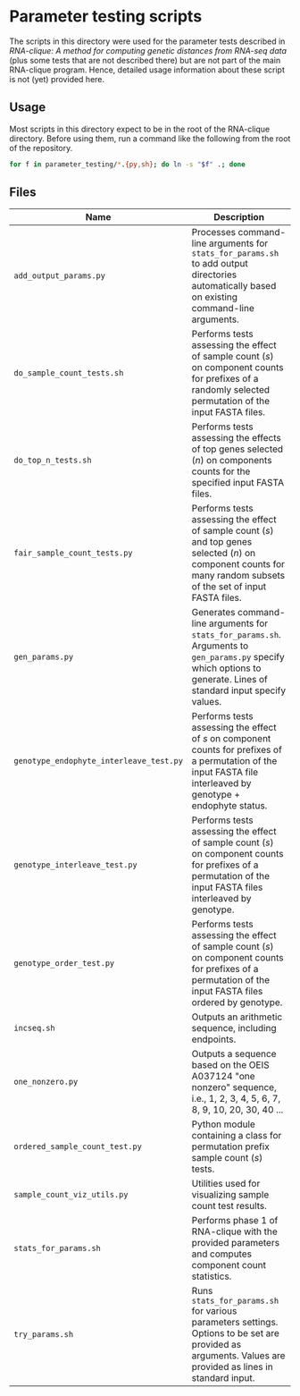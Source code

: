 # Parameter testing scripts

The scripts in this directory were used for the parameter tests described in
*RNA-clique: A method for computing genetic distances from RNA-seq data* (plus
some tests that are not described there) but are not part of the main RNA-clique
program. Hence, detailed usage information about these script is not (yet)
provided here.

## Usage

Most scripts in this directory expect to be in the root of the RNA-clique
directory. Before using them, run a command like the following from the root of
the repository.

```bash
for f in parameter_testing/*.{py,sh}; do ln -s "$f" .; done
```


## Files

| Name                                    | Description                                                                                                                                                          |
|-----------------------------------------|----------------------------------------------------------------------------------------------------------------------------------------------------------------------|
| `add_output_params.py`                  | Processes command-line arguments for `stats_for_params.sh` to add output directories automatically based on existing command-line arguments.                         |
| `do_sample_count_tests.sh`              | Performs tests assessing the effect of sample count ($s$) on component counts for prefixes of a randomly selected permutation of the input FASTA files.              |
| `do_top_n_tests.sh`                     | Performs tests assessing the effects of top genes selected ($n$) on components counts for the specified input FASTA files.                                           |
| `fair_sample_count_tests.py`            | Performs tests assessing the effect of sample count ($s$) and top genes selected ($n$) on component counts for many random subsets of the set of input FASTA files.  |
| `gen_params.py`                         | Generates command-line arguments for `stats_for_params.sh`. Arguments to `gen_params.py` specify which options to generate. Lines of standard input specify  values. |
| `genotype_endophyte_interleave_test.py` | Performs tests assessing the effect of $s$ on component counts for prefixes of a permutation of the input FASTA file interleaved by genotype + endophyte status.     |
| `genotype_interleave_test.py`           | Performs tests assessing the effect of sample count ($s$) on component counts for prefixes of a permutation of the input FASTA files interleaved by genotype.        |
| `genotype_order_test.py`                | Performs tests assessing the effect of sample count ($s$) on component counts for prefixes of a permutation of the input FASTA files ordered by genotype.            |
| `incseq.sh`                             | Outputs an arithmetic sequence, including endpoints.                                                                                                                 |
| `one_nonzero.py`                        | Outputs a sequence based on the OEIS A037124 "one nonzero" sequence, i.e., 1, 2, 3, 4, 5, 6, 7, 8, 9, 10, 20, 30, 40 ...                                             |
| `ordered_sample_count_test.py`          | Python module containing a class for permutation prefix sample count ($s$) tests.                                                                                    |
| `sample_count_viz_utils.py`             | Utilities used for visualizing sample count test results.                                                                                                            |
| `stats_for_params.sh`                   | Performs phase 1 of RNA-clique with the provided parameters and computes component count statistics.                                                                 |
| `try_params.sh`                         | Runs `stats_for_params.sh` for various parameters settings. Options to be set are provided as arguments. Values are provided as lines in standard input.             |
